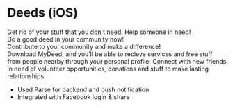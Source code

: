 # Deeds (iOS)

Get rid of your stuff that you don't need. Help someone in need!<br>
Do a good deed in your community now!<br>
Contribute to your community and make a difference!<br>
Download MyDeed, and you’ll be able to recieve services and free stuff from people nearby through your personal profile. Connect with new friends in need of volunteer opportunities, donations and stuff to make lasting relationships.

* Used Parse for backend and push notification
* Integrated with Facebook login & share
 